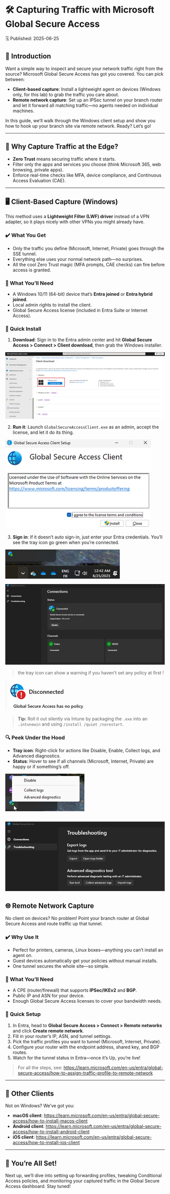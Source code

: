 # 🛠️ Capturing Traffic with Microsoft Global Secure Access
🗓️ Published: 2025-06-25

## 👋 Introduction
Want a simple way to inspect and secure your network traffic right from the source? Microsoft Global Secure Access has got you covered. You can pick between:

- **Client-based capture**: Install a lightweight agent on devices (Windows only, for this lab) to grab the traffic you care about.
- **Remote network capture**: Set up an IPSec tunnel on your branch router and let it forward all matching traffic—no agents needed on individual machines.

In this guide, we’ll walk through the Windows client setup and show you how to hook up your branch site via remote network. Ready? Let’s go!

---

## 🎯 Why Capture Traffic at the Edge?
- **Zero Trust** means securing traffic where it starts.  
- Filter only the apps and services you choose (think Microsoft 365, web browsing, private apps).  
- Enforce real-time checks like MFA, device compliance, and Continuous Access Evaluation (CAE).

---

## 🖥️ Client-Based Capture (Windows)

This method uses a **Lightweight Filter (LWF) driver** instead of a VPN adapter, so it plays nicely with other VPNs you might already have.

### ✔️ What You Get
- Only the traffic you define (Microsoft, Internet, Private) goes through the SSE tunnel.  
- Everything else uses your normal network path—no surprises.  
- All the cool Zero Trust magic (MFA prompts, CAE checks) can fire before access is granted.

### 🔧 What You’ll Need
- A Windows 10/11 (64-bit) device that’s **Entra joined** or **Entra hybrid joined**.  
- Local admin rights to install the client.  
- Global Secure Access license (included in Entra Suite or Internet Access).

### 🚀 Quick Install
1. **Download**: Sign in to the Entra admin center and hit **Global Secure Access > Connect > Client download**, then grab the Windows installer.

![](assets/2.%20GSA%20-%20Capturing%20traffic/2025-06-25-00-34-21.png)

2. **Run it**: Launch `GlobalSecureAccessClient.exe` as an admin, accept the license, and let it do its thing.

![](assets/2.%20GSA%20-%20Capturing%20traffic/2025-06-25-00-37-25.png)

3. **Sign in**: If it doesn’t auto sign-in, just enter your Entra credentials. You’ll see the tray icon go green when you’re connected.

![](assets/2.%20GSA%20-%20Capturing%20traffic/2025-06-25-00-42-27.png)

![](assets/2.%20GSA%20-%20Capturing%20traffic/2025-06-25-00-43-32.png)

> the tray icon can show a warning if you haven't set any policy at first !

![](assets/2.%20GSA%20-%20Capturing%20traffic/2025-06-25-00-43-52.png)

> **Tip:** Roll it out silently via Intune by packaging the `.exe` into an `.intunewin` and using `/install /quiet /norestart`.

### 🔍 Peek Under the Hood
- **Tray icon**: Right-click for actions like Disable, Enable, Collect logs, and Advanced diagnostics.  
- **Status**: Hover to see if all channels (Microsoft, Internet, Private) are happy or if something’s off.

![](assets/2.%20GSA%20-%20Capturing%20traffic/2025-06-25-00-44-29.png)

![](assets/2.%20GSA%20-%20Capturing%20traffic/2025-06-25-00-44-41.png)
---

## 🌐 Remote Network Capture

No client on devices? No problem! Point your branch router at Global Secure Access and route traffic up that tunnel.

### ✔️ Why Use It
- Perfect for printers, cameras, Linux boxes—anything you can’t install an agent on.  
- Guest devices automatically get your policies without manual installs.  
- One tunnel secures the whole site—so simple.

### 🔧 What You’ll Need
- A CPE (router/firewall) that supports **IPSec/IKEv2** and **BGP**.  
- Public IP and ASN for your device.  
- Enough Global Secure Access licenses to cover your bandwidth needs.

### 🚀 Quick Setup
1. In Entra, head to **Global Secure Access > Connect > Remote networks** and click **Create remote network**.  
2. Fill in your router’s IP, ASN, and tunnel settings.  
3. Pick the traffic profiles you want to tunnel (Microsoft, Internet, Private).  
4. Configure your router with the endpoint address, shared key, and BGP routes.  
5. Watch for the tunnel status in Entra—once it’s Up, you’re live!

> For all the steps, see: https://learn.microsoft.com/en-us/entra/global-secure-access/how-to-assign-traffic-profile-to-remote-network

---

## 🔗 Other Clients
Not on Windows? We’ve got you:
- **macOS client**: https://learn.microsoft.com/en-us/entra/global-secure-access/how-to-install-macos-client  
- **Android client**: https://learn.microsoft.com/en-us/entra/global-secure-access/how-to-install-android-client  
- **iOS client**: https://learn.microsoft.com/en-us/entra/global-secure-access/how-to-install-ios-client

---

## 🎉 You’re All Set!
Next up, we’ll dive into setting up forwarding profiles, tweaking Conditional Access policies, and monitoring your captured traffic in the Global Secure Access dashboard. Stay tuned!
